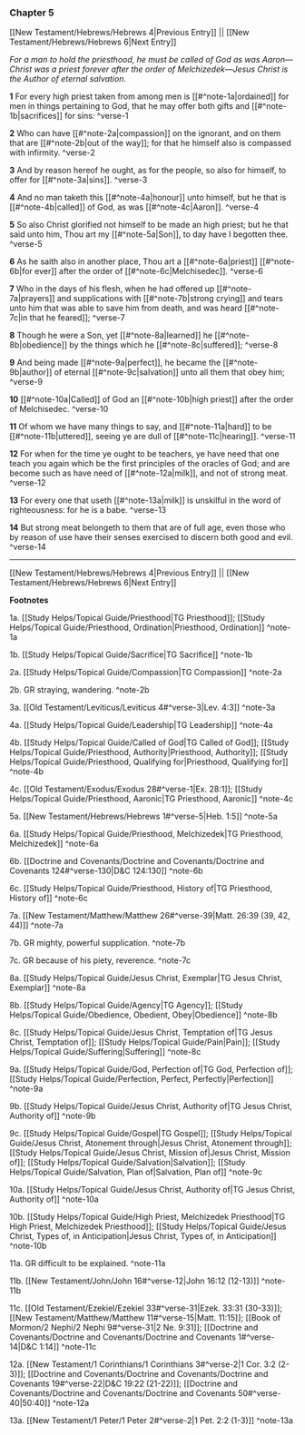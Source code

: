 ### Chapter 5

[[New Testament/Hebrews/Hebrews 4|Previous Entry]]  ||  [[New Testament/Hebrews/Hebrews 6|Next Entry]]

*For a man to hold the priesthood, he must be called of God as was Aaron—Christ was a priest forever after the order of Melchizedek—Jesus Christ is the Author of eternal salvation.*

**1**  For every high priest taken from among men is [[#^note-1a|ordained]] for men in things pertaining to God, that he may offer both gifts and [[#^note-1b|sacrifices]] for sins: ^verse-1

**2**  Who can have [[#^note-2a|compassion]] on the ignorant, and on them that are [[#^note-2b|out of the way]]; for that he himself also is compassed with infirmity. ^verse-2

**3**  And by reason hereof he ought, as for the people, so also for himself, to offer for [[#^note-3a|sins]]. ^verse-3

**4**    And no man taketh this [[#^note-4a|honour]] unto himself, but he that is [[#^note-4b|called]] of God, as was [[#^note-4c|Aaron]]. ^verse-4

**5**  So also Christ glorified not himself to be made an high priest; but he that said unto him, Thou art my [[#^note-5a|Son]], to day have I begotten thee. ^verse-5

**6**  As he saith also in another place, Thou art a [[#^note-6a|priest]] [[#^note-6b|for ever]] after the order of [[#^note-6c|Melchisedec]]. ^verse-6

**7**  Who in the days of his flesh, when he had offered up [[#^note-7a|prayers]] and supplications with [[#^note-7b|strong crying]] and tears unto him that was able to save him from death, and was heard [[#^note-7c|in that he feared]]; ^verse-7

**8**  Though he were a Son, yet [[#^note-8a|learned]] he [[#^note-8b|obedience]] by the things which he [[#^note-8c|suffered]]; ^verse-8

**9**  And being made [[#^note-9a|perfect]], he became the [[#^note-9b|author]] of eternal [[#^note-9c|salvation]] unto all them that obey him; ^verse-9

**10**  [[#^note-10a|Called]] of God an [[#^note-10b|high priest]] after the order of Melchisedec. ^verse-10

**11**  Of whom we have many things to say, and [[#^note-11a|hard]] to be [[#^note-11b|uttered]], seeing ye are dull of [[#^note-11c|hearing]]. ^verse-11

**12**  For when for the time ye ought to be teachers, ye have need that one teach you again which be the first principles of the oracles of God; and are become such as have need of [[#^note-12a|milk]], and not of strong meat. ^verse-12

**13**  For every one that useth [[#^note-13a|milk]] is unskilful in the word of righteousness: for he is a babe. ^verse-13

**14**  But strong meat belongeth to them that are of full age, even those who by reason of use have their senses exercised to discern both good and evil. ^verse-14


---
[[New Testament/Hebrews/Hebrews 4|Previous Entry]]  ||  [[New Testament/Hebrews/Hebrews 6|Next Entry]]


**Footnotes**


1a. [[Study Helps/Topical Guide/Priesthood|TG Priesthood]]; [[Study Helps/Topical Guide/Priesthood, Ordination|Priesthood, Ordination]] ^note-1a

1b. [[Study Helps/Topical Guide/Sacrifice|TG Sacrifice]] ^note-1b

2a. [[Study Helps/Topical Guide/Compassion|TG Compassion]] ^note-2a

2b. GR straying, wandering. ^note-2b

3a. [[Old Testament/Leviticus/Leviticus 4#^verse-3|Lev. 4:3]] ^note-3a

4a. [[Study Helps/Topical Guide/Leadership|TG Leadership]] ^note-4a

4b. [[Study Helps/Topical Guide/Called of God|TG Called of God]]; [[Study Helps/Topical Guide/Priesthood, Authority|Priesthood, Authority]]; [[Study Helps/Topical Guide/Priesthood, Qualifying for|Priesthood, Qualifying for]] ^note-4b

4c. [[Old Testament/Exodus/Exodus 28#^verse-1|Ex. 28:1]]; [[Study Helps/Topical Guide/Priesthood, Aaronic|TG Priesthood, Aaronic]] ^note-4c

5a. [[New Testament/Hebrews/Hebrews 1#^verse-5|Heb. 1:5]] ^note-5a

6a. [[Study Helps/Topical Guide/Priesthood, Melchizedek|TG Priesthood, Melchizedek]] ^note-6a

6b. [[Doctrine and Covenants/Doctrine and Covenants/Doctrine and Covenants 124#^verse-130|D&C 124:130]] ^note-6b

6c. [[Study Helps/Topical Guide/Priesthood, History of|TG Priesthood, History of]] ^note-6c

7a. [[New Testament/Matthew/Matthew 26#^verse-39|Matt. 26:39 (39, 42, 44)]] ^note-7a

7b. GR mighty, powerful supplication. ^note-7b

7c. GR because of his piety, reverence. ^note-7c

8a. [[Study Helps/Topical Guide/Jesus Christ, Exemplar|TG Jesus Christ, Exemplar]] ^note-8a

8b. [[Study Helps/Topical Guide/Agency|TG Agency]]; [[Study Helps/Topical Guide/Obedience, Obedient, Obey|Obedience]] ^note-8b

8c. [[Study Helps/Topical Guide/Jesus Christ, Temptation of|TG Jesus Christ, Temptation of]]; [[Study Helps/Topical Guide/Pain|Pain]]; [[Study Helps/Topical Guide/Suffering|Suffering]] ^note-8c

9a. [[Study Helps/Topical Guide/God, Perfection of|TG God, Perfection of]]; [[Study Helps/Topical Guide/Perfection, Perfect, Perfectly|Perfection]] ^note-9a

9b. [[Study Helps/Topical Guide/Jesus Christ, Authority of|TG Jesus Christ, Authority of]] ^note-9b

9c. [[Study Helps/Topical Guide/Gospel|TG Gospel]]; [[Study Helps/Topical Guide/Jesus Christ, Atonement through|Jesus Christ, Atonement through]]; [[Study Helps/Topical Guide/Jesus Christ, Mission of|Jesus Christ, Mission of]]; [[Study Helps/Topical Guide/Salvation|Salvation]]; [[Study Helps/Topical Guide/Salvation, Plan of|Salvation, Plan of]] ^note-9c

10a. [[Study Helps/Topical Guide/Jesus Christ, Authority of|TG Jesus Christ, Authority of]] ^note-10a

10b. [[Study Helps/Topical Guide/High Priest, Melchizedek Priesthood|TG High Priest, Melchizedek Priesthood]]; [[Study Helps/Topical Guide/Jesus Christ, Types of, in Anticipation|Jesus Christ, Types of, in Anticipation]] ^note-10b

11a. GR difficult to be explained. ^note-11a

11b. [[New Testament/John/John 16#^verse-12|John 16:12 (12-13)]] ^note-11b

11c. [[Old Testament/Ezekiel/Ezekiel 33#^verse-31|Ezek. 33:31 (30-33)]]; [[New Testament/Matthew/Matthew 11#^verse-15|Matt. 11:15]]; [[Book of Mormon/2 Nephi/2 Nephi 9#^verse-31|2 Ne. 9:31]]; [[Doctrine and Covenants/Doctrine and Covenants/Doctrine and Covenants 1#^verse-14|D&C 1:14]] ^note-11c

12a. [[New Testament/1 Corinthians/1 Corinthians 3#^verse-2|1 Cor. 3:2 (2-3)]]; [[Doctrine and Covenants/Doctrine and Covenants/Doctrine and Covenants 19#^verse-22|D&C 19:22 (21-22)]]; [[Doctrine and Covenants/Doctrine and Covenants/Doctrine and Covenants 50#^verse-40|50:40]] ^note-12a

13a. [[New Testament/1 Peter/1 Peter 2#^verse-2|1 Pet. 2:2 (1-3)]] ^note-13a
